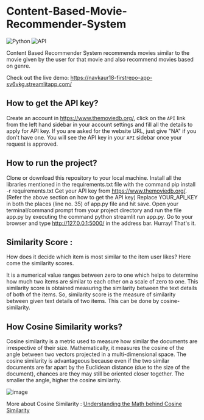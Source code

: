 
# Content-Based-Movie-Recommender-System

![Python](https://img.shields.io/badge/Python-3.7-blueviolet)
![API](https://img.shields.io/badge/API-TMDB-fcba03)



Content Based Recommender System recommends movies similar to the movie given by the user for that movie and also recommend movies based on genre.

Check out the live demo: https://navkaur18-firstrepo-app-sv6vkg.streamlitapp.com/

## How to get the API key?

Create an account in https://www.themoviedb.org/, click on the `API` link from the left hand sidebar in your account settings and fill all the details to apply for API key. If you are asked for the website URL, just give "NA" if you don't have one. You will see the API key in your `API` sidebar once your request is approved.

## How to run the project?

Clone or download this repository to your local machine.
Install all the libraries mentioned in the requirements.txt file with the command pip install -r requirements.txt
Get your API key from https://www.themoviedb.org/. (Refer the above section on how to get the API key)
Replace YOUR_API_KEY in both the places (line no. 35) of app.py file and hit save.
Open your terminal/command prompt from your project directory and run the file app.py by executing the command python streamlit run app.py.
Go to your browser and type http://127.0.0.1:5000/ in the address bar.
Hurray! That's it.


## Similarity Score : 

   How does it decide which item is most similar to the item user likes? Here come the similarity scores.
   
   It is a numerical value ranges between zero to one which helps to determine how much two items are similar to each other on a scale of zero to one. This similarity score is obtained measuring the similarity between the text details of both of the items. So, similarity score is the measure of similarity between given text details of two items. This can be done by cosine-similarity.
   
## How Cosine Similarity works?
  Cosine similarity is a metric used to measure how similar the documents are irrespective of their size. Mathematically, it measures the cosine of the angle between two vectors projected in a multi-dimensional space. The cosine similarity is advantageous because even if the two similar documents are far apart by the Euclidean distance (due to the size of the document), chances are they may still be oriented closer together. The smaller the angle, higher the cosine similarity.
  
  ![image](https://user-images.githubusercontent.com/36665975/70401457-a7530680-1a55-11ea-9158-97d4e8515ca4.png)

  
More about Cosine Similarity : [Understanding the Math behind Cosine Similarity](https://www.machinelearningplus.com/nlp/cosine-similarity/)


